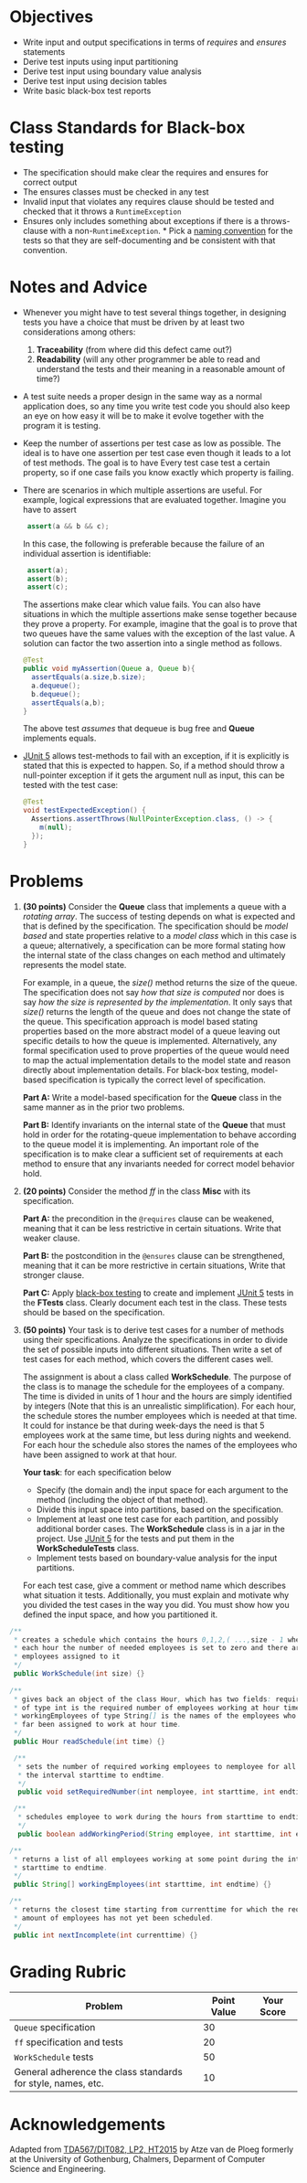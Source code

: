 # Objectives

  * Write input and output specifications in terms of *requires* and *ensures* statements
  * Derive test inputs using input partitioning
  * Derive test input using boundary value analysis
  * Derive test input using decision tables
  * Write basic black-box test reports

# Class Standards for Black-box testing

* The specification should make clear the requires and ensures for correct output
* The ensures classes must be checked in any test
* Invalid input that violates any requires clause should be tested and checked that it throws a `RuntimeException`
* Ensures only includes something about exceptions if there is a throws-clause with a non-`RuntimeException`. * Pick a [naming convention](https://dzone.com/articles/7-popular-unit-test-naming) for the tests so that they are self-documenting and be consistent with that convention.
 
 
# Notes and Advice

  * Whenever you might have to test several things together, in designing tests you have a choice that must be driven by at least two considerations among others:

    1. **Traceability** (from where did this defect came out?)
    2. **Readability** (will any other programmer be able to read and understand the tests and their meaning in a reasonable amount of time?)

  * A test suite needs a proper design in the same way as a normal application does, so any time you write test code you should also keep an eye on how easy it will be to make it evolve together with the program it is testing.
  * Keep the number of assertions per test case as low as possible. The ideal is to have one assertion per test case even though it leads to a lot of test methods. The goal is to have Every test case test a certain property, so if one case fails you know exactly which property is failing.
  * There are scenarios in which multiple assertions are useful. For example, logical expressions that are evaluated together. Imagine you have to assert
     
     ```java
      assert(a && b && c);
      ```
     
     In this case, the following is preferable because the failure of an individual assertion is identifiable:
     
     ```java
      assert(a);
      assert(b);
      assert(c);
      ```
      
      The assertions make clear which value fails. You can also have situations in which the multiple assertions make sense together because they prove a property. For example, imagine that the goal is to prove that two queues have the same values with the exception of the last value. A solution can factor the two assertion into a single method as follows.
      
      ```java
      @Test
      public void myAssertion(Queue a, Queue b){
        assertEquals(a.size,b.size);
        a.dequeue();
        b.dequeue();
        assertEquals(a,b);
      }
      ```
      
      The above test *assumes* that dequeue is bug free and **Queue** implements equals.

  * [JUnit 5](https://junit.org/junit5/docs/current/user-guide/) allows test-methods to fail with an exception, if it is explicitly is stated that this is expected to happen. So, if a method should throw a null-pointer exception if it gets the argument null as input, this can be tested with the test case:
  
    ```java
    @Test
    void testExpectedException() {
      Assertions.assertThrows(NullPointerException.class, () -> {
        m(null);
      });
    }
    ```
  
# Problems

1. **(30 points)** Consider the **Queue** class that implements a queue with a *rotating array*. The success of testing depends on what is expected and that is defined by the specification. The specification should be *model based* and state properties relative to a *model class* which in this case is a queue; alternatively, a specification can be more formal stating how the internal state of the class changes on each method and ultimately represents the model state.

    For example, in a queue, the *size()* method returns the size of the queue. The specification does not say *how that size is computed* nor does is say *how the size is represented by the implementation*. It only says that *size()* returns the length of the queue and does not change the state of the queue. This specification approach is model based stating properties based on the more abstract model of a queue leaving out specific details to how the queue is implemented. Alternatively, any formal specification used to prove properties of the queue would need to map the actual implementation details to the model state and reason directly about implementation details. For black-box testing, model-based specification is typically the correct level of specification.

    **Part A:** Write a model-based specification for the **Queue** class in the same manner as in the prior two problems.

    **Part B:** Identify invariants on the internal state of the **Queue** that must hold in order for the rotating-queue implementation to behave according to the queue model it is implementing. An important role of the specification is to make clear a sufficient set of requirements at each method to ensure that any invariants needed for correct model behavior hold. 

2. **(20 points)** Consider the method *ff* in the class **Misc** with its specification.

    **Part A:** the precondition in the `@requires` clause can be weakened, meaning that it can be less restrictive in certain situations. Write that weaker clause.

    **Part B:** the postcondition in the `@ensures` clause can be strengthened, meaning that it can be more restrictive in certain situations, Write that stronger clause.

    **Part C:** Apply [black-box testing](https://en.wikipedia.org/wiki/Black-box_testing) to create and implement [JUnit 5](https://junit.org/junit5/) tests in the **FTests** class. Clearly document each test in the class. These tests should be based on the specification.

3. **(50 points)** Your task is to derive test cases for a number of methods using their specifications. Analyze the specifications in order to divide the set of possible inputs into different situations. Then write a set of test cases for each method, which covers the different cases well.

    The assignment is about a class called **WorkSchedule**. The purpose of the class is to manage the schedule for the employees of a company. The time is divided in units of 1 hour and the hours are simply identified by integers (Note that this is an unrealistic simplification). For each hour, the schedule stores the number employees which is needed at that time. It could for instance be that during week-days the need is that 5 employees work at the same time, but less during nights and weekend. For each hour the schedule also stores the names of the employees who have been assigned to work at that hour.
    
    **Your task**: for each specification below
    
      * Specify (the domain and) the input space for each argument to the method (including the object of that method).
      * Divide this input space into partitions, based on the specification.
      * Implement at least one test case for each partition, and possibly additional border cases. The **WorkSchedule** class is in a jar in the project. Use [JUnit 5](https://junit.org/junit5/) for the tests and put them in the **WorkScheduleTests** class.
      * Implement tests based on boundary-value analysis for the input partitions. 
      
    For each test case, give a comment or method name which describes what situation it tests. Additionally, you must explain and motivate why you divided the test cases in the way you did. You must show how you defined the input space, and how you partitioned it. 

```java
/**
 * creates a schedule which contains the hours 0,1,2,( ...,size - 1 where for
 * each hour the number of needed employees is set to zero and there are no
 * employees assigned to it
 */
 public WorkSchedule(int size) {}
 
/**
 * gives back an object of the class Hour, which has two fields: requiredNumber
 * of type int is the required number of employees working at hour time.
 * workingEmployees of type String[] is the names of the employees who have so
 * far been assigned to work at hour time.
 */
 public Hour readSchedule(int time) {}

 /**
  * sets the number of required working employees to nemployee for all hours in
  * the interval starttime to endtime.
  */
  public void setRequiredNumber(int nemployee, int starttime, int endtime) {}

 /**
  * schedules employee to work during the hours from starttime to endtime.
  */
  public boolean addWorkingPeriod(String employee, int starttime, int endtime) {}

/**
 * returns a list of all employees working at some point during the interval
 * starttime to endtime.
 */
 public String[] workingEmployees(int starttime, int endtime) {}

/**
 * returns the closest time starting from currenttime for which the required
 * amount of employees has not yet been scheduled.
 */
 public int nextIncomplete(int currenttime) {}
```

# Grading Rubric

| Problem | Point Value | Your Score |
| ------- | ----------- | ---------- |
| `Queue` specification | 30 | |
| `ff` specification and tests | 20 | |
| `WorkSchedule` tests | 50 | |
| General adherence the class standards for style, names, etc. | 10 | |

# Acknowledgements

Adapted from [TDA567/DIT082, LP2, HT2015](http://www.cse.chalmers.se/edu/year/2016/course/course/TDA567_Testing_debugging_and_verification/schedule.html) by Atze van de Ploeg formerly at the University of Gothenburg, Chalmers, Deparment of Computer Science and Engineering.
